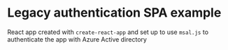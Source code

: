 # Legacy authentication SPA example

React app created with `create-react-app` and set up to use `msal.js` to authenticate the app with
Azure Active directory
